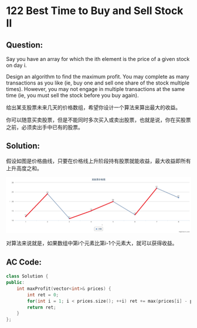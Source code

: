 # 122 Best Time to Buy and Sell Stock II

## Question:

Say you have an array for which the ith element is the price of a given stock on day i.

Design an algorithm to find the maximum profit. You may complete as many transactions as you like (ie, buy one and sell one share of the stock multiple times). However, you may not engage in multiple transactions at the same time (ie, you must sell the stock before you buy again).

给出某支股票未来几天的价格数组，希望你设计一个算法来算出最大的收益。

你可以随意买卖股票，但是不能同时多次买入或卖出股票，也就是说，你在买股票之前，必须卖出手中已有的股票。

## Solution:

假设如图是价格曲线，只要在价格线上升阶段持有股票就能收益，最大收益即所有上升高度之和。

![stock-price](stock-price.png)

对算法来说就是，如果数组中第i个元素比第i-1个元素大，就可以获得收益。

## AC Code:

``` c++
class Solution {
public:
    int maxProfit(vector<int>& prices) {
        int ret = 0;
        for(int i = 1; i < prices.size(); ++i) ret += max(prices[i] - prices[i-1], 0);
        return ret;
    }
};
```
